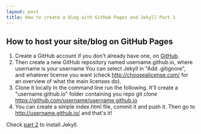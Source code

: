 ```yaml
---
layout: post
title: How to create a blog with GitHub Pages and Jekyll Part 1
---
```


How to host your site/blog on GitHub Pages
------------------------------------------

1.	Create a GitHub account if you don't already have one, on [GitHub](https://github.com).
2.	Then create a new GitHub repository named username.github.io, where username is your username
	You can select Jekyll in "Add .gitignore", and whatever license you want (check <http://choosealicense.com/> for an overview of what the main licenses do).
3.	Clone it locally
	In the command line run the following. It'll create a "username.github.io" folder containing you repo
    git clone https://github.com/username/username.github.io
4.	You can create a simple index.html file, commit it and push it. Then go to <http://username.github.io/> and that's it!

Check [part 2](/2016/06/11/how-to-create-a-blog-with-github-pages-and-jekyll-part-2.html) to install Jekyll.